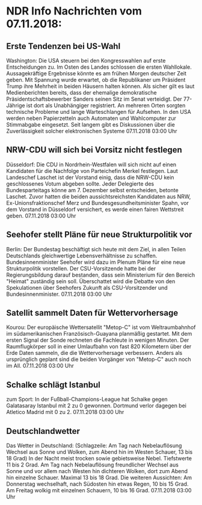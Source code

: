 # NDR Info Nachrichten vom 07.11.2018:


## Erste Tendenzen bei US-Wahl
Washington: Die USA steuern bei den Kongresswahlen auf erste Entscheidungen zu. Im Osten des Landes schlossen die ersten Wahllokale. Aussagekräftige Ergebnisse könnte es am frühen Morgen deutscher Zeit geben. Mit Spannung wurde erwartet, ob die Republikaner um Präsident Trump ihre Mehrheit in beiden Häusern halten können. Als sicher gilt es laut Medienberichten bereits, dass der ehemalige demokratische Präsidentschaftsbewerber Sanders seinen Sitz im Senat verteidigt. Der 77-Jährige ist dort als Unabhängiger registriert. An mehreren Orten sorgten technische Probleme und lange Warteschlangen für Aufsehen. In den USA werden neben Papierzetteln auch Automaten und Wahlcomputer zur Stimmabgabe eingesetzt. Seit langem gibt es Diskussionen über die Zuverlässigkeit solcher elektronischen Systeme 07.11.2018 03:00 Uhr 

## NRW-CDU will sich bei Vorsitz nicht festlegen
Düsseldorf: Die CDU in Nordrhein-Westfalen will sich nicht auf einen Kandidaten für die Nachfolge von Parteichefin Merkel festlegen. Laut Landeschef Laschet ist der Vorstand einig, dass die NRW-CDU kein geschlossenes Votum abgeben sollte. Jeder Delegierte des Bundesparteitags könne am 7. Dezember selbst entscheiden, betonte Laschet. Zuvor hatten die beiden aussichtsreichsten Kandidaten aus NRW, Ex-Unionsfraktionschef Merz und Bundesgesundheitsminister Spahn, vor dem Vorstand in Düsseldorf versichert, es werde einen fairen Wettstreit geben. 07.11.2018 03:00 Uhr 

## Seehofer stellt Pläne für neue Strukturpolitik vor
Berlin: Der Bundestag beschäftigt sich heute mit dem Ziel, in allen Teilen Deutschlands gleichwertige Lebensverhältnisse zu schaffen. Bundesinnenminister Seehofer wird dazu im Plenum Pläne für eine neue Strukturpolitik vorstellen. Der CSU-Vorsitzende hatte bei der Regierungsbildung darauf bestanden, dass sein Ministerium für den Bereich "Heimat" zuständig sein soll. Überschattet wird die Debatte von den Spekulationen über Seehofers Zukunft als CSU-Vorsitzender und Bundesinnenminister. 07.11.2018 03:00 Uhr 

## Satellit sammelt Daten für Wettervorhersage
Kourou: Der europäische Wettersatellit "Metop-C" ist vom Weltraumbahnhof im südamerikanischen Französisch-Guayana planmäßig gestartet. Mit dem ersten Signal der Sonde rechneten die Fachleute in wenigen Minuten. Der Raumflugkörper soll in einer Umlaufbahn von fast 820 Kilometern über der Erde Daten sammeln, die die Wettervorhersage verbessern. Anders als ursprünglich geplant sind die beiden Vorgänger von "Metop-C" auch noch im All. 07.11.2018 03:00 Uhr 

## Schalke schlägt Istanbul
zum Sport: In der Fußball-Champions-League hat Schalke gegen Galatasaray Istanbul mit 2 zu 0 gewonnen. Dortmund verlor dagegen bei Atletico Madrid mit 0 zu 2. 07.11.2018 03:00 Uhr 

## Deutschlandwetter
Das Wetter in Deutschland:
(Schlagzeile: Am Tag nach Nebelauflösung Wechsel aus Sonne und Wolken, zum Abend hin im Westen Schauer, 13 bis 18 Grad) In der Nacht meist trocken sowie gebietsweise Nebel. Tiefstwerte 11 bis 2 Grad. Am Tag nach Nebelauflösung freundlicher Wechsel aus Sonne und vor allem nach Westen hin dichteren Wolken, dort zum Abend hin einzelne Schauer. Maximal 13 bis 18 Grad. Die weiteren Aussichten: Am Donnerstag wechselhaft, nach Südosten hin etwas Regen, 10 bis 15 Grad. Am Freitag wolkig mit einzelnen Schauern, 10 bis 16 Grad. 07.11.2018 03:00 Uhr 
